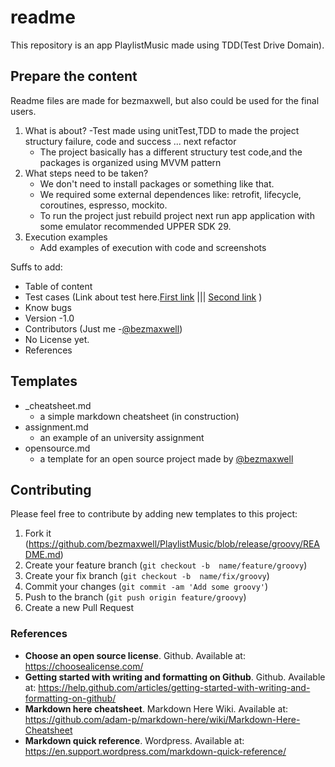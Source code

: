# readme

This repository is an app PlaylistMusic made using TDD(Test Drive Domain).


## Prepare the content

Readme files are made for bezmaxwell, but also could be used for the final users.

1. What is about?
    -Test made using unitTest,TDD to made the project structury failure, code and success ... next refactor
    - The project basically has a different structury test code,and the packages is organized using MVVM pattern
2. What steps need to be taken?
    - We don't need to install packages or something like that.
    - We required some external dependences like: retrofit, lifecycle, coroutines, espresso, mockito.
    - To run the project just rebuild project next run app application with some emulator recommended UPPER SDK 29.
3. Execution examples
    - Add examples of execution with code and screenshots

Suffs to add:

- Table of content
- Test cases (Link about test here.[First link](https://github.com/bezmaxwell/PlaylistMusic/tree/release/groovy/app/src/androidTest/java/com/example/groovy) ||| [Second link](https://github.com/bezmaxwell/PlaylistMusic/tree/release/groovy/app/src/test/java/com/example/groovy) )
- Know bugs 
- Version -1.0
- Contributors (Just me -[@bezmaxwell](https://github.com/bezmaxwell))
- No License yet.
- References

## Templates

- _cheatsheet.md
    - a simple markdown cheatsheet (in construction)
- assignment.md
    - an example of an university assignment  
- opensource.md
    - a template for an open source project made by [@bezmaxwell](https://https://github.com/bezmaxwell)

## Contributing

Please feel free to contribute by adding new templates to this project:

1. Fork it (<https://github.com/bezmaxwell/PlaylistMusic/blob/release/groovy/README.md>)
2. Create your feature branch (`git checkout -b  name/feature/groovy`)
3. Create your fix branch (`git checkout -b  name/fix/groovy`)
4. Commit your changes (`git commit -am 'Add some groovy'`)
5. Push to the branch (`git push origin feature/groovy`)
6. Create a new Pull Request


### References

- **Choose an open source license**. Github. Available at: https://choosealicense.com/
- **Getting started with writing and formatting on Github**. Github. Available at: https://help.github.com/articles/getting-started-with-writing-and-formatting-on-github/
- **Markdown here cheatsheet**. Markdown Here Wiki. Available at: https://github.com/adam-p/markdown-here/wiki/Markdown-Here-Cheatsheet
- **Markdown quick reference**. Wordpress. Available at: https://en.support.wordpress.com/markdown-quick-reference/
